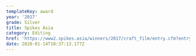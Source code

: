 ```yaml
---
templateKey: award
year: '2017'
grade: Silver
title: Spikes Asia
category: Editing
href: 'https://www2.spikes.asia/winners/2017/craft_film/entry.cfm?entryid=803&award=3'
date: 2020-01-14T10:37:13.177Z
---
```


